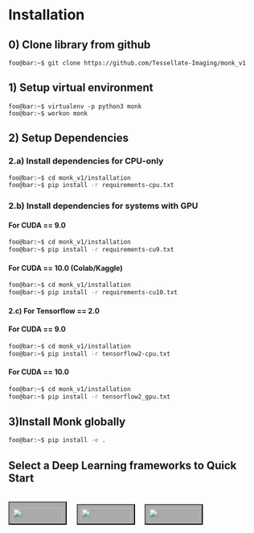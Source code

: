 # Installation

## 0) Clone library from github
```console
foo@bar:~$ git clone https://github.com/Tessellate-Imaging/monk_v1
```
## 1) Setup virtual environment

```console
foo@bar:~$ virtualenv -p python3 monk
foo@bar:~$ workon monk
```

## 2) Setup Dependencies

### 2.a) Install dependencies for CPU-only
```bash
foo@bar:~$ cd monk_v1/installation
foo@bar:~$ pip install -r requirements-cpu.txt
```
### 2.b) Install dependencies for systems with GPU
#### For CUDA == 9.0
```bash
foo@bar:~$ cd monk_v1/installation
foo@bar:~$ pip install -r requirements-cu9.txt
```
#### For CUDA == 10.0 (Colab/Kaggle)
```bash
foo@bar:~$ cd monk_v1/installation
foo@bar:~$ pip install -r requirements-cu10.txt
```

#### 2.c) For Tensorflow == 2.0
#### For CUDA == 9.0
```bash
foo@bar:~$ cd monk_v1/installation
foo@bar:~$ pip install -r tensorflow2-cpu.txt
```

#### For CUDA == 10.0
```bash
foo@bar:~$ cd monk_v1/installation
foo@bar:~$ pip install -r tensorflow2_gpu.txt
```

## 3)Install Monk globally
```bash
foo@bar:~$ pip install -e .
```

## Select a Deep Learning frameworks to Quick Start 
<br/>
<span>
<button style="background-color:#AAA"><a class="pytorch" href="#/quick_mode/quickmode_pytorch"><img style="padding-top:10px" src="https://upload.wikimedia.org/wikipedia/commons/9/96/Pytorch_logo.png" width="100px" height="30px"/></a></button>&nbsp; &nbsp;&nbsp; 
<button style="background-color:#AAA"><a class="keras" href="#/quick_mode/quickmode_keras"><img style="padding-top:5px" src="https://s3.amazonaws.com/keras.io/img/keras-logo-2018-large-1200.png" width="100px" height="30px"/></a></button>&nbsp; &nbsp;&nbsp; 
<button style="background-color:#AAA"><a href="#/quick_mode/quickmode_gluon"><img style="padding-top:5px" src="https://gluon.mxnet.io/_static/gluon_white.png" width="100px" height="30px"/></a></button>
</span>
